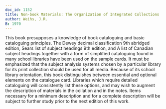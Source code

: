 ```yaml
---
doc_id: 1152
title: Non-book Materials: The Organization of Integrated Collections
author: Weihs, J.R.
B: 1970
---
```


This book presupposes a knowledge of book cataloguing and basic cataloguing
principles.  The Dewey decimal classification 9th abridged edition, Sears list 
of subject headings 9th edition, and A list of Canadian subject headings 
together with a form of simplified cataloguing found in many school libraries
have been used on the sample cards.  It must be emphasized that the subject
analysis systems chosen by a particular library for its print collection should
be used for all media.  Because of its school library orientation, this book
distinguishes between essential and optional elements on the catalogue card.
Libraries which require detailed cataloguing will consistently list these options, 
and may wish to augment the description of materials in the collation and in the
notes.  Items necessary for a minimum description and for a complete description
will be subject to further study prior to the next edition of this work.